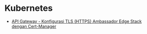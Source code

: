 # Kubernetes
- [API Gateway - Konfigurasi TLS (HTTPS) Ambassador Edge Stack dengan Cert-Manager](https://github.com/anang5u/Kubernetes/tree/master/api-gateway/ambassador-edge-stack-tls-configuration)